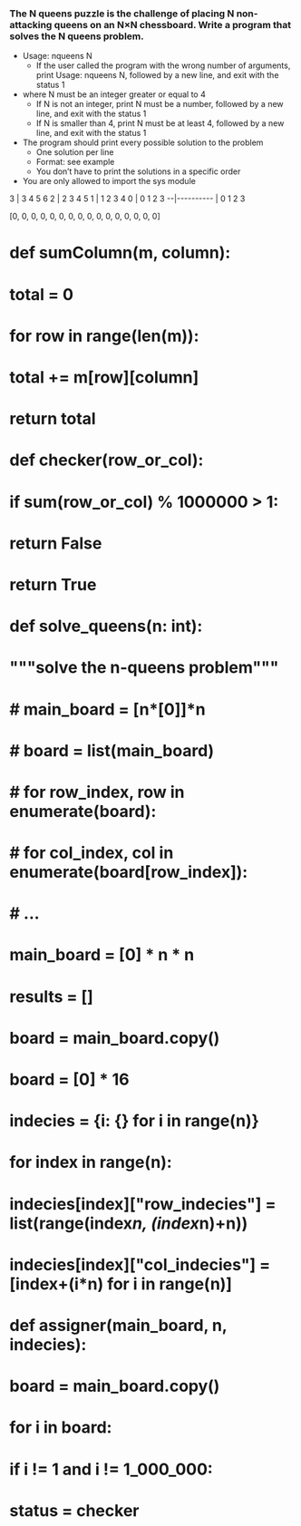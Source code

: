 ### The N queens puzzle is the challenge of placing N non-attacking queens on an N×N chessboard. Write a program that solves the N queens problem.

- Usage: nqueens N
    - If the user called the program with the wrong number of arguments, print Usage: nqueens N, followed by a new line, and exit with the status 1
- where N must be an integer greater or equal to 4
    - If N is not an integer, print N must be a number, followed by a new line, and exit with the status 1
    - If N is smaller than 4, print N must be at least 4, followed by a new line, and exit with the status 1
- The program should print every possible solution to the problem
    - One solution per line
    - Format: see example
    - You don’t have to print the solutions in a specific order
- You are only allowed to import the sys module

3 | 3 4 5 6
2 | 2 3 4 5
1 | 1 2 3 4
0 | 0 1 2 3
--|----------
  | 0 1 2 3


[0, 0, 0, 0, 0, 0, 0, 0, 0, 0, 0, 0, 0, 0, 0, 0]

<!-- def solve_queens(n: int):
    """solve the n-queens problem"""
    main_board = [n*[0]]*n
    # board = main_board.copy()
    board = [[0, 0, 0, 0], [0, 0, 0, 0], [0, 0, 0, 0], [0, 0, 0, 0]]
    starting_row = 0
    solved = solver(board, n, starting_row, [], [])
    print(solved)

        
def solver(main_board, n, current_row, solved_boards, used_cols):
    if current_row < n - 1:
        board = main_board.copy()
        for c in range(n):
            print(board)
            if current_row == 0:
                board[current_row][c] = 1
                used_cols.append(c)
                return solver(board, n, current_row+1, solved_boards, used_cols)
            elif c == 0:
                if board[current_row-1][c] != 1 and board[current_row-1][c+1] != 1 and c not in used_cols:
                    board[current_row][c] = 1
                    used_cols.append(c)
                    return solver(board, n, current_row+1, solved_boards, used_cols)
            elif c == n - 1:
                if board[current_row-1][c] != 1 and board[current_row-1][c-1] != 1 and c not in used_cols:
                    board[current_row][c] = 1
                    used_cols.append(c)
                    return solver(board, n, current_row+1, solved_boards, used_cols)
            else:
                if board[current_row-1][c] != 1 and board[current_row-1][c-1] != 1 and board[current_row-1][c+1] != 1 and c not in used_cols:
                    board[current_row][c] = 1
                    used_cols.append(c)
                    return solver(board, n, current_row+1, solved_boards, used_cols)
    if current_row == n - 1:
        for c in range(n):
            if c == 0:
                if board[current_row-1][c] != 1 and board[current_row-1][c+1] != 1 and c not in used_cols:
                    board[current_row][c] = 1
                    solved_boards.append(board)
                    return solver(board, n, current_row+1, solved_boards, used_cols)
            elif c == n - 1:
                if board[current_row-1][c] != 1 and board[current_row-1][c-1] != 1 and c not in used_cols:
                    board[current_row][c] = 1
                    solved_boards.append(board)
                    return solver(board, n, current_row+1, solved_boards, used_cols)
            else:
                if board[current_row-1][c] != 1 and board[current_row-1][c-1] != 1 and board[current_row-1][c+1] != 1 and c not in used_cols:
                    board[current_row][c] = 1
                    solved_boards.append(board)
                    return solver(board, n, current_row+1, solved_boards, used_cols)
    if current_row == n:
        return solved_boards -->


# def sumColumn(m, column):
#     total = 0
#     for row in range(len(m)):
#         total += m[row][column]
#     return total


# def checker(row_or_col):
#     if sum(row_or_col) % 1000000 > 1:
#         return False
#     return True


# def solve_queens(n: int):
#     """solve the n-queens problem"""
#     # main_board = [n*[0]]*n
#     # board = list(main_board)
#     # for row_index, row in enumerate(board):
#     #     for col_index, col in enumerate(board[row_index]):
#     #         ...
#     main_board = [0] * n * n
#     results = []
#     board = main_board.copy()
#     board = [0] * 16
#     indecies = {i: {} for i in range(n)}
#     for index in range(n):
#         indecies[index]["row_indecies"] = list(range(index*n, (index*n)+n))
#         indecies[index]["col_indecies"] = [index+(i*n) for i in range(n)]
        
    
            
# def assigner(main_board, n, indecies):
#     board = main_board.copy()
#     for i in board:
#         if i != 1 and i != 1_000_000:
#             status = checker
